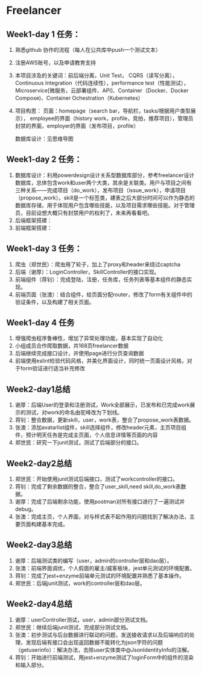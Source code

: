 # Freelancer

## Week1-day 1 任务：

1. 熟悉github 协作的流程（每人在公共库中push一个测试文本）
2. 注册AWS账号，以及申请教育支持
3. 本项目涉及的关键词：前后端分离，Unit Test， CQRS（读写分离），
		Continuous Integration（代码连续性），performance test（性能测试），Microservice[微服务，云部署组件、API]、Container（Docker、Docker Compose)、Container Ochestration（Kubernetes）
4. 项目构思：
		页面：homepage（search bar，导航栏，tasks/根据用户类型展示），
			employee的界面（history work，profile，竞拍，推荐项目），管理员封禁的界面，employer的界面（发布项目，profile）

	数据库设计：见思维导图

## Week1-day 2 任务：

1. 数据库设计：利用powerdesign设计关系型数据库部分，参考freelancer设计数据库，总体包含work和user两个大类，其余是关联类。用户与项目之间有三种关系——完成项目（do_work），发布项目（issue_work），申请项目（propose_work）。skill是一个标签类，建表之后大部分时间可以作为静态的数据库存储，用于体现用户包含哪些技能，以及项目需求哪些技能。对于管理员，目前设想大概只有封禁用户的权利了，未来再看看吧。
2. 后端框架搭建：
3. 前端框架搭建：

## Week1-day 3 任务：

1. 爬虫（郑世民）：爬虫用了轮子，加上了proxy和header来绕过captcha
2. 后端（谢厚）：LoginController，SkillController的接口实现。
3. 前端组件（蒋钊）：完成登陆，注册，任务库，任务列表等基本组件的静态实现。
4. 前端页面（张澳）：结合组件，给页面分配router，修改了form有关组件中的验证条件，以及构建了相关页面。

## Week1-day 4 任务

1. 增强爬虫程序鲁棒性，增加了异常处理功能，基本实现了自动化
2. 小组成员合作爬取数据，共168页freelancer数据
3. 后端继续完成接口设计，并使用page进行分页查询数据
4. 前端使用eslint检验代码风格，并美化界面设计，同时统一页面设计风格，对于form验证进行适当补充修改

## Week2-day1总结
1. 谢厚：后端User的登录和注册测试，Work全部展示，已发布和已完成work展示的测试，对work的命名由驼峰改为下划线。
2. 蒋钊：整合数据，更新skill，user，work表，整合了propose_work表数据。
3. 张澳：添加avatarlist组件，skill选择组件，修改header元素，主页项目组件，预计明天任务是完成主页面，个人信息详情等页面的内容
4. 郑世民：研究一下junit测试，测试了后端部分的接口。

## Week2-day2总结
1. 郑世民：开始使用junit测试后端接口，测试了workcontroller的接口。
2. 蒋钊：完成了剩余数据的整合，整合了user_skill,need skill,do_work表数据。
3. 谢厚：完成了后端剩余功能，使用postman对所有接口进行了一遍测试并debug。
4. 张澳：完成主页，个人界面，对与样式表不起作用的问题找到了解决办法，主要页面构建基本完成。

## Week2-day3总结
1. 谢厚：后端测试类的编写（user，admin的controller层和dao层）。
2. 张澳：前端界面调优，个人假面的雇主/威客板块，jest单元测试的环境配置。
3. 蒋钊：完成了jest+enzyme前端单元测试的环境配置并熟悉了基本操作。
4. 郑世民：后端junit测试，work的controller层和dao层。

## Week2-day4总结
1. 谢厚：userController测试，user，admin部分测试文档。
2. 郑世民：继续后端junit测试，完成部分测试文档。
3. 张澳：初步测试与后台数据进行联动的问题，发送接收请求以及后端响应的处理，发现后端有接口会出现返回数据不能转化为json字符的问题（getuserinfo）：解决办法，去除user实体类中@JsonIdentityInfo的注解。
4. 蒋钊：开始进行前端测试，用jest+enzyme测试了loginForm中的组件的渲染和输入部分。

